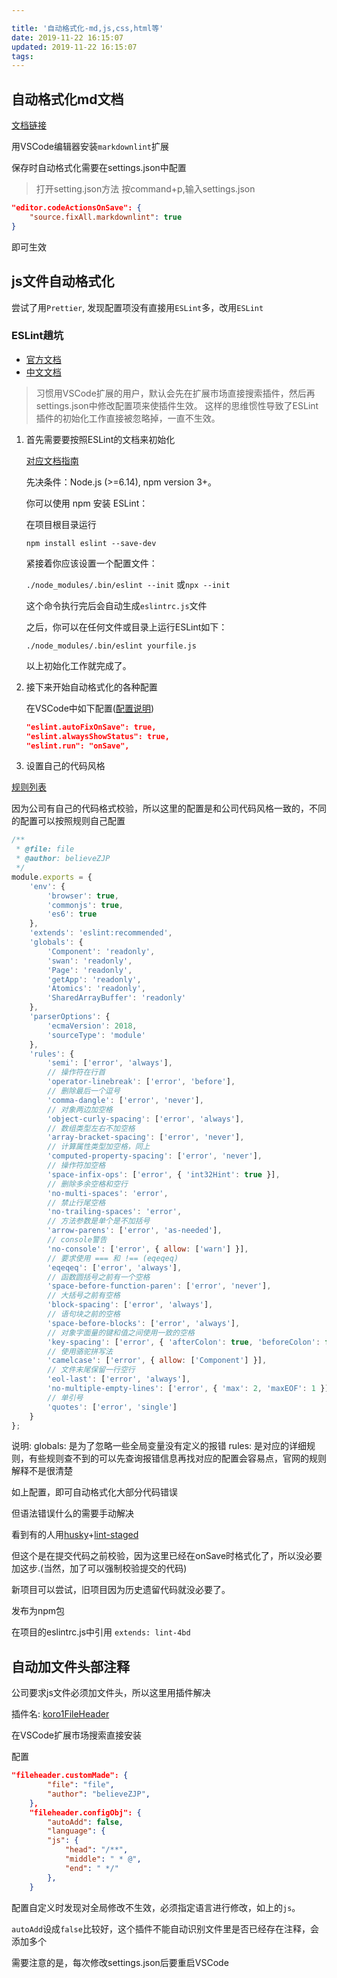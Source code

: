 ```yaml
---

title: '自动格式化-md,js,css,html等'
date: 2019-11-22 16:15:07
updated: 2019-11-22 16:15:07
tags:
---
```


## 自动格式化md文档

[文档链接](https://marketplace.visualstudio.com/items?itemName=DavidAnson.vscode-markdownlint)

用VSCode编辑器安装`markdownlint`扩展

保存时自动格式化需要在settings.json中配置
> 打开setting.json方法
> 按command+p,输入settings.json

```json
"editor.codeActionsOnSave": {
    "source.fixAll.markdownlint": true
}
```

即可生效

<!-- more -->

## js文件自动格式化

尝试了用`Prettier`, 发现配置项没有直接用`ESLint`多，改用`ESLint`

### ESLint趟坑

- [官方文档](https://eslint.org/)
- [中文文档](https://cn.eslint.org/)

>习惯用VSCode扩展的用户，默认会先在扩展市场直接搜索插件，然后再settings.json中修改配置项来使插件生效。
这样的思维惯性导致了ESLint插件的初始化工作直接被忽略掉，一直不生效。

1. 首先需要要按照ESLint的文档来初始化

    [对应文档指南](https://cn.eslint.org/docs/user-guide/getting-started)

    先决条件：Node.js (>=6.14), npm version 3+。

    你可以使用 npm 安装 ESLint：

    在项目根目录运行

    `npm install eslint --save-dev`

    紧接着你应该设置一个配置文件：

    `./node_modules/.bin/eslint --init`
    或`npx --init`

    这个命令执行完后会自动生成`eslintrc.js`文件

    之后，你可以在任何文件或目录上运行ESLint如下：

    `./node_modules/.bin/eslint yourfile.js`

    以上初始化工作就完成了。

2. 接下来开始自动格式化的各种配置

    在VSCode中如下配置([配置说明](https://marketplace.visualstudio.com/items?itemName=dbaeumer.vscode-eslint))

    ```json
    "eslint.autoFixOnSave": true,
    "eslint.alwaysShowStatus": true,
    "eslint.run": "onSave",
    ```

3. 设置自己的代码风格

[规则列表](https://cn.eslint.org/docs/rules/)

因为公司有自己的代码格式校验，所以这里的配置是和公司代码风格一致的，不同的配置可以按照规则自己配置

```js
/**
 * @file: file
 * @author: believeZJP
 */
module.exports = {
    'env': {
        'browser': true,
        'commonjs': true,
        'es6': true
    },
    'extends': 'eslint:recommended',
    'globals': {
        'Component': 'readonly',
        'swan': 'readonly',
        'Page': 'readonly',
        'getApp': 'readonly',
        'Atomics': 'readonly',
        'SharedArrayBuffer': 'readonly'
    },
    'parserOptions': {
        'ecmaVersion': 2018,
        'sourceType': 'module'
    },
    'rules': {
        'semi': ['error', 'always'],
        // 操作符在行首
        'operator-linebreak': ['error', 'before'],
        // 删除最后一个逗号
        'comma-dangle': ['error', 'never'],
        // 对象两边加空格
        'object-curly-spacing': ['error', 'always'],
        // 数组类型左右不加空格
        'array-bracket-spacing': ['error', 'never'],
        // 计算属性类型加空格，同上
        'computed-property-spacing': ['error', 'never'],
        // 操作符加空格
        'space-infix-ops': ['error', { 'int32Hint': true }],
        // 删除多余空格和空行
        'no-multi-spaces': 'error',
        // 禁止行尾空格
        'no-trailing-spaces': 'error',
        // 方法参数是单个是不加括号
        'arrow-parens': ['error', 'as-needed'],
        // console警告
        'no-console': ['error', { allow: ['warn'] }],
        // 要求使用 === 和 !== (eqeqeq)
        'eqeqeq': ['error', 'always'],
        // 函数圆括号之前有一个空格
        'space-before-function-paren': ['error', 'never'],
        // 大括号之前有空格
        'block-spacing': ['error', 'always'],
        // 语句块之前的空格
        'space-before-blocks': ['error', 'always'],
        // 对象字面量的键和值之间使用一致的空格
        'key-spacing': ['error', { 'afterColon': true, 'beforeColon': false }],
        // 使用骆驼拼写法
        'camelcase': ['error', { allow: ['Component'] }],
        // 文件末尾保留一行空行
        'eol-last': ['error', 'always'],
        'no-multiple-empty-lines': ['error', { 'max': 2, 'maxEOF': 1 }],
        // 单引号
        'quotes': ['error', 'single']
    }
};

```

说明:
globals: 是为了忽略一些全局变量没有定义的报错
rules: 是对应的详细规则，有些规则查不到的可以先查询报错信息再找对应的配置会容易点，官网的规则解释不是很清楚

如上配置，即可自动格式化大部分代码错误

但语法错误什么的需要手动解决

看到有的人用[husky](https://github.com/typicode/husky#readme)+[lint-staged](https://github.com/okonet/lint-staged#readme)

但这个是在提交代码之前校验，因为这里已经在onSave时格式化了，所以没必要加这步.(当然，加了可以强制校验提交的代码)

新项目可以尝试，旧项目因为历史遗留代码就没必要了。

发布为npm包

在项目的eslintrc.js中引用
`extends: lint-4bd`

## 自动加文件头部注释

公司要求js文件必须加文件头，所以这里用插件解决

插件名: [koro1FileHeader](https://github.com/OBKoro1/koro1FileHeader)

在VSCode扩展市场搜索直接安装

配置

```json
"fileheader.customMade": {
        "file": "file",
        "author": "believeZJP",
    },
    "fileheader.configObj": {
        "autoAdd": false,
        "language": {
        "js": {
            "head": "/**",
            "middle": " * @",
            "end": " */"
        },
    }
```

配置自定义时发现对全局修改不生效，必须指定语言进行修改，如上的`js`。

`autoAdd`设成`false`比较好，这个插件不能自动识别文件里是否已经存在注释，会添加多个

需要注意的是，每次修改settings.json后要重启VSCode
